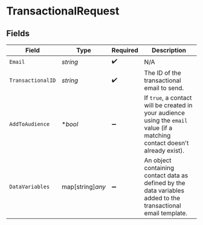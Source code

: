 # TransactionalRequest


## Fields

| Field                                                                                                                        | Type                                                                                                                         | Required                                                                                                                     | Description                                                                                                                  |
| ---------------------------------------------------------------------------------------------------------------------------- | ---------------------------------------------------------------------------------------------------------------------------- | ---------------------------------------------------------------------------------------------------------------------------- | ---------------------------------------------------------------------------------------------------------------------------- |
| `Email`                                                                                                                      | *string*                                                                                                                     | :heavy_check_mark:                                                                                                           | N/A                                                                                                                          |
| `TransactionalID`                                                                                                            | *string*                                                                                                                     | :heavy_check_mark:                                                                                                           | The ID of the transactional email to send.                                                                                   |
| `AddToAudience`                                                                                                              | **bool*                                                                                                                      | :heavy_minus_sign:                                                                                                           | If `true`, a contact will be created in your audience using the `email` value (if a matching contact doesn't already exist). |
| `DataVariables`                                                                                                              | map[string]*any*                                                                                                             | :heavy_minus_sign:                                                                                                           | An object containing contact data as defined by the data variables added to the transactional email template.                |